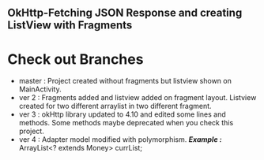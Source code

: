 ## OkHttp-Fetching JSON Response and creating ListView with Fragments

# Check out Branches

* master : Project created without fragments but listview shown on MainActivity.
* ver 2  : Fragments added and listview added on fragment layout. Listview created for two different arraylist in two different fragment.
* ver 3  : okHttp library updated to 4.10 and edited some lines and methods. Some methods maybe deprecated when you check this project.
* ver 4  : Adapter model modified with polymorphism. ***Example :*** ArrayList<? extends Money> currList;

